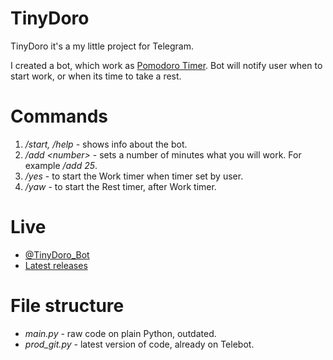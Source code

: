 # TinyDoro

TinyDoro it's a my little project for Telegram.

I created a bot, which work as <a href="https://www.themuse.com/advice/take-it-from-someone-who-hates-productivity-hacksthe-pomodoro-technique-actually-works">Pomodoro Timer</a>.
Bot will notify user when to start work, or when its time to take a rest.

# Commands

1. <i>/start, /help</i> - shows info about the bot.
2. <i>/add &lt;number&gt;</i> - sets a number of minutes what you will work. For example <i>/add 25</i>.
3. <i>/yes</i> - to start the Work timer when timer set by user.
4. <i>/yaw</i> - to start the Rest timer, after Work timer.

# Live
* <a href="https://t.me/TinyDoro_bot">@TinyDoro_Bot</a>
* <a href="https://github.com/lestrangeqq/tinyDoro_bot/releases" title="">Latest releases</a>

# File structure

* <i>main.py</i> - raw code on plain Python, outdated.
* <i>prod_git.py</i> - latest version of code, already on Telebot.
